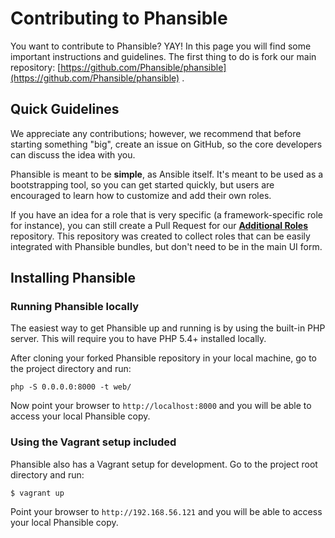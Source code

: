 # Contributing to Phansible

You want to contribute to Phansible? YAY! In this page you will find some important instructions and guidelines.
 The first thing to do is fork our main repository: [https://github.com/Phansible/phansible](https://github.com/Phansible/phansible) .

## Quick Guidelines

We appreciate any contributions; however, we recommend that before starting something "big", create an issue on GitHub, so the core
developers can discuss the idea with you.

Phansible is meant to be **simple**, as Ansible itself. It's meant to be used as a bootstrapping tool, so you can get started quickly,
but users are encouraged to learn how to customize and add their own roles.

If you have an idea for a role that is very specific (a framework-specific role for instance),
you can still create a Pull Request for our **[Additional Roles](https://github.com/Phansible/additional-roles)** repository. This repository was created to collect roles that can be
easily integrated with Phansible bundles, but don't need to be in the main UI form.


## Installing Phansible

### Running Phansible locally

The easiest way to get Phansible up and running is by using the built-in PHP server. This will require you to have PHP 5.4+ installed locally.

After cloning your forked Phansible repository in your local machine, go to the project directory and run:

    php -S 0.0.0.0:8000 -t web/

Now point your browser to `http://localhost:8000` and you will be able to access your local Phansible copy.

### Using the Vagrant setup included

Phansible also has a Vagrant setup for development. Go to the project root directory and run:

    $ vagrant up

Point your browser to `http://192.168.56.121` and you will be able to access your local Phansible copy.